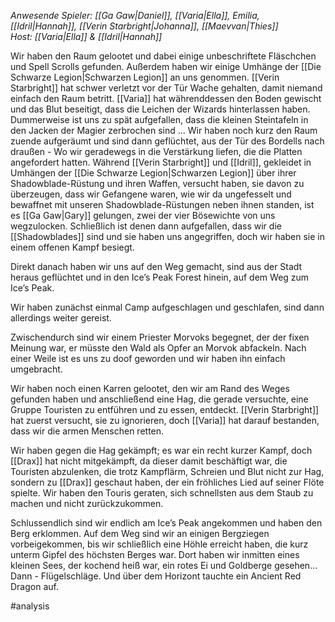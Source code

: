 _Anwesende Spieler: [[Ga Gaw|Daniel]], [[Varia|Ella]], Emilia, [[Idril|Hannah]], [[Verin Starbright|Johanna]], [[Maevvan|Thies]]_  
_Host: [[Varia|Ella]] & [[Idril|Hannah]]_

Wir haben den Raum gelootet und dabei einige unbeschriftete Fläschchen und Spell Scrolls gefunden. Außerdem haben wir einige Umhänge der [[Die Schwarze Legion|Schwarzen Legion]] an uns genommen. [[Verin Starbright]] hat schwer verletzt vor der Tür Wache gehalten, damit niemand einfach den Raum betritt. [[Varia]] hat währenddessen den Boden gewischt und das Blut beseitigt, dass die Leichen der Wizards hinterlassen haben. Dummerweise ist uns zu spät aufgefallen, dass die kleinen Steintafeln in den Jacken der Magier zerbrochen sind ... Wir haben noch kurz den Raum zuende aufgeräumt und sind dann geflüchtet, aus der Tür des Bordells nach draußen - Wo wir geradewegs in die Verstärkung liefen, die die Platten angefordert hatten. Während [[Verin Starbright]] und [[Idril]], gekleidet in Umhängen der [[Die Schwarze Legion|Schwarzen Legion]] über ihrer Shadowblade-Rüstung und ihren Waffen, versucht haben, sie davon zu überzeugen, dass wir Gefangene waren, wie wir da ungefesselt und bewaffnet mit unseren Shadowblade-Rüstungen neben ihnen standen, ist es [[Ga Gaw|Gary]] gelungen, zwei der vier Bösewichte von uns wegzulocken. Schließlich ist denen dann aufgefallen, dass wir die [[Shadowblades]] sind und sie haben uns angegriffen, doch wir haben sie in einem offenen Kampf besiegt.

Direkt danach haben wir uns auf den Weg gemacht, sind aus der Stadt heraus geflüchtet und in den Ice’s Peak Forest hinein, auf dem Weg zum Ice’s Peak.

Wir haben zunächst einmal Camp aufgeschlagen und geschlafen, sind dann allerdings weiter gereist.

Zwischendurch sind wir einem Priester Morvoks begegnet, der der fixen Meinung war, er müsste den Wald als Opfer an Morvok abfackeln. Nach einer Weile ist es uns zu doof geworden und wir haben ihn einfach umgebracht.

Wir haben noch einen Karren gelootet, den wir am Rand des Weges gefunden haben und anschließend eine Hag, die gerade versuchte, eine Gruppe Touristen zu entführen und zu essen, entdeckt. [[Verin Starbright]] hat zuerst versucht, sie zu ignorieren, doch [[Varia]] hat darauf bestanden, dass wir die armen Menschen retten.

Wir haben gegen die Hag gekämpft; es war ein recht kurzer Kampf, doch [[Drax]] hat nicht mitgekämpft, da dieser damit beschäftigt war, die Touristen abzulenken, die trotz Kampflärm, Schreien und Blut nicht zur Hag, sondern zu [[Drax]] geschaut haben, der ein fröhliches Lied auf seiner Flöte spielte. Wir haben den Touris geraten, sich schnellsten aus dem Staub zu machen und nicht zurückzukommen.

Schlussendlich sind wir endlich am Ice’s Peak angekommen und haben den Berg erklommen. Auf dem Weg sind wir an einigen Bergziegen vorbeigekommen, bis wir schließlich eine Höhle erreicht haben, die kurz unterm Gipfel des höchsten Berges war. Dort haben wir inmitten eines kleinen Sees, der kochend heiß war, ein rotes Ei und Goldberge gesehen... Dann - Flügelschläge. Und über dem Horizont tauchte ein Ancient Red Dragon auf.

#analysis
